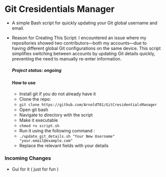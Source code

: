 # Git Cresidentials Manager

- A simple Bash script for quickly updating your Git global username and email.
- Reason for Creating This Script: I encountered an issue where my repositories showed two contributors—both my accounts—due to having different global Git configurations on the same device. This script simplifies switching between accounts by updating Git details quickly, preventing the need to manually re-enter information.

  ##### Project status: ongoing

  #### How to use
  - Install git if you do not already have it
  - Clone the repo:
  - `git clone https://github.com/ArnoldT01/GitCresidentialsManager`
  - Open git bash
  - Navigate to directory with the script
  - Make it executable
  - `chmod +x script.sh`
  - Run it using the following command :
  - `./update_git_details.sh "Your New Username" "your.email@example.com"`
  - Replace the relevant fields with your details

### Incoming Changes
- Gui for it ( just for fun )
